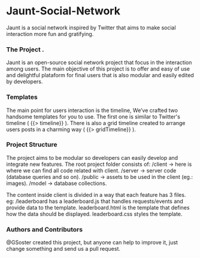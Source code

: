 # Jaunt-Social-Network
Jaunt is a social network inspired by Twitter that aims to make social interaction more fun and gratifying.

### The Project .
Jaunt is an open-source social network project that focus in the interaction among users. The main objective of this project is to offer and easy of use and delightful plataform for final users that is also modular and easily edited by developers.

### Templates
The main point for users interaction is the timeline, We’ve crafted two handsome templates for you to use. The first one is similar to Twitter's timeline ( {{> timeline}} ). There is also a grid timeline created to arrange users posts in a charming way ( {{> gridTimeline}} ).

### Project Structure
The project aims to be modular so developers can easily develop and integrate new features.
The root project folder consists of:
/client -> here is where we can find all code related with client.
/server -> server code (database queries and so on).
/public -> assets to be used in the client (eg.: images).
/model -> database collections.

The content inside client is divided in a way that each feature has 3 files.
eg: /leaderboard has a leaderboard.js that handles requests/events and provide data to the template. leaderboard.html is the template that defines how the data should be displayed. leaderboard.css styles the template.

### Authors and Contributors
@GSoster created this project, but anyone can help to improve it, just change something and send us a pull request.
